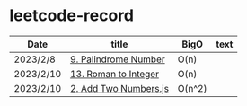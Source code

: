 # leetcode-record

| Date   | title | BigO | text |
|--------|-------|------|------|
|2023/2/8|[9. Palindrome Number](https://github.com/LoisChen68/leetcode-record/blob/main/9.%20Palindrome%20Number.js)|O(n)| |
|2023/2/10|[13. Roman to Integer](https://github.com/LoisChen68/leetcode-record/blob/main/13.%20Roman%20to%20Integer.js)|O(n)| |
|2023/2/10|[2. Add Two Numbers.js](https://github.com/LoisChen68/leetcode-record/blob/main/2.%20Add%20Two%20Numbers.js)|O(n^2)| |
